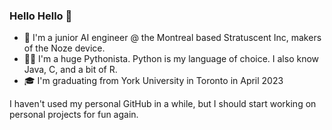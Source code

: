 ### Hello Hello 👋

<!--
**awardeh/awardeh** is a ✨ _special_ ✨ repository because its `README.md` (this file) appears on your GitHub profile.

Here are some ideas to get you started:

- 🔭 I’m currently working on ...
- 🌱 I’m currently learning ...
- 👯 I’m looking to collaborate on ...
- 🤔 I’m looking for help with ...
- 💬 Ask me about ...
- 📫 How to reach me: ...
- 😄 Pronouns: ...
- ⚡ Fun fact: ...
-->

- 👃 I'm a junior AI engineer @ the Montreal based Stratuscent Inc, makers of the Noze device.
- 👨‍💻 I'm a huge Pythonista. Python is my language of choice. I also know Java, C, and a bit of R. 
- 🎓 I'm graduating from York University in Toronto in April 2023

I haven't used my personal GitHub in a while, but I should start working on personal projects for fun again.
